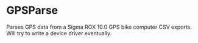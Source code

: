 # GPSParse
Parses GPS data from a Sigma ROX 10.0 GPS bike computer CSV exports. Will try to write a device driver eventually.
